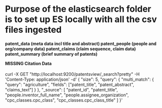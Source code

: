 # Purpose of the elasticsearch folder is to set up ES locally with all the csv files ingested

<h4>
patent_data (meta data incl title and abstract)
patent_people (people and org/company data)
patent_claims (claim sequence, claim data)
patent_summary (brief summary of patents)

**MISSING Citation Data**
</h4>

</h1 title="CMD">
curl -X GET "http://localhost:9200/patentsview/_search?pretty" -H 'Content-Type: application/json' -d'
{
"size": 5,
"query": {
"multi_match": {
"query": "agriculture",
"fields": ["patent_title", "patent_abstract", "claims_text"]
}
},
"_source": [
"patent_id",
"patent_title",
"people.inventor_full_name",
"people.assignee_organization",
"cpc_classes.cpc_class",
"cpc_classes.cpc_class_title"
]
}'
</h1>


